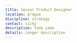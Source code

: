 ```yaml
---
title: Senior Product Designer
location: prague
discipline: strategy
contact: vicky
description: Yada yada
details: Longer description
---
```

